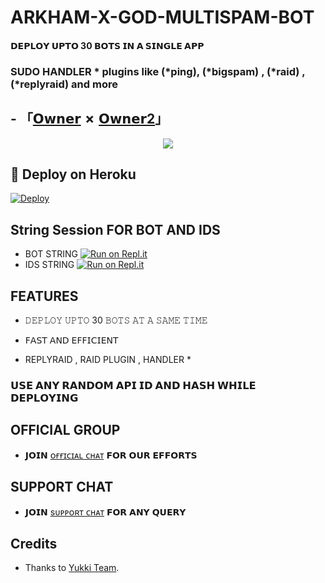 # ARKHAM-X-GOD-MULTISPAM-BOT

#### 𝗗𝗘𝗣𝗟𝗢𝗬 𝗨𝗣𝗧𝗢 30 𝗕𝗢𝗧𝗦 𝗜𝗡 𝗔 𝗦𝗜𝗡𝗚𝗟𝗘 𝗔𝗣𝗣 
### SUDO HANDLER * plugins like (*ping), (*bigspam) , (*raid) ,(*replyraid) and more
##   - 「[𝗢𝘄𝗻𝗲𝗿](https://t.me/BHOOT_OP) ✗ [𝗢𝘄𝗻𝗲𝗿2](https://t.me/xGODWOLF)」

<p align="center">
  <img src="https://te.legra.ph/file/1a85cf01985834708c748.jpg">
</p>



## 🚀 Deploy on Heroku 

[![Deploy](https://www.herokucdn.com/deploy/button.svg)](https://heroku.com/deploy?template=https://github.com/YASHYT2233/ARKHAM-X-GOD-MULTISPAM-BOT)

## String Session FOR  BOT AND IDS 


   - BOT STRING [![Run on Repl.it](https://repl.it/badge/github/YukkiBot/YukkiSpamBot)](https://replit.com/@YASHYT2233/Arkham-X-God#main.py)
   - IDS STRING [![Run on Repl.it](https://repl.it/badge/github/YukkiBot/YukkiSpamBot)](https://replit.com/@YASHYT2233/Arkham-X-God#main.py)


## FEATURES

   - 𝙳𝙴𝙿𝙻𝙾𝚈 𝚄𝙿𝚃𝙾 30 𝙱𝙾𝚃𝚂 𝙰𝚃 𝙰 𝚂𝙰𝙼𝙴 𝚃𝙸𝙼𝙴

   - 𝖥𝖠𝖲𝖳 𝖠𝖭𝖣 𝖤𝖥𝖥𝖨𝖢𝖨𝖤𝖭𝖳

   - REPLYRAID , RAID PLUGIN , HANDLER *


### 𝗨𝗦𝗘 𝗔𝗡𝗬 𝗥𝗔𝗡𝗗𝗢𝗠 𝗔𝗣𝗜 𝗜𝗗 𝗔𝗡𝗗 𝗛𝗔𝗦𝗛 𝗪𝗛𝗜𝗟𝗘 𝗗𝗘𝗣𝗟𝗢𝗬𝗜𝗡𝗚


## OFFICIAL GROUP
   - 𝗝𝗢𝗜𝗡 [ᴏғғɪᴄɪᴀʟ ᴄʜᴀᴛ](https://t.me/ArkhamWolves) 𝗙𝗢𝗥 𝗢𝗨𝗥 𝗘𝗙𝗙𝗢𝗥𝗧𝗦

## SUPPORT CHAT
 - 𝗝𝗢𝗜𝗡 [sᴜᴘᴘᴏʀᴛ ᴄʜᴀᴛ](https://t.me/ARKHAMxGOD) 𝗙𝗢𝗥 𝗔𝗡𝗬 𝗤𝗨𝗘𝗥𝗬

## Credits
   - Thanks to [Yukki Team](https://t.me/officialyukki).


